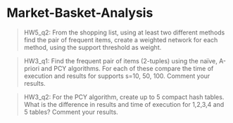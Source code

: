# Market-Basket-Analysis

> HW5_q2: From the shopping list, using at least two different methods find the pair of frequent items, create a weighted network for each method, using the support threshold as weight.

> HW3_q1: Find the frequent pair of items (2-tuples) using the naïve, A-priori and PCY algorithms. For each of these compare the time of execution and results for supports s=10, 50, 100. Comment your results.

> HW3_q2: For the PCY algorithm, create up to 5 compact hash tables. What is the difference in results and time of execution for 1,2,3,4 and 5 tables? Comment your results.
